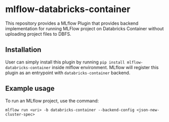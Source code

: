 # mlflow-databricks-container

This repository provides a MLflow Plugin that provides backend implementation for running MLFlow project on Databricks Container without uploading project files to DBFS.

## Installation 

User can simply install this plugin by running `pip install mlflow-databricks-container` inside mlflow environment. MLflow will register this plugin as an entrypoint with `databricks-container` backend.

## Example usage

To run an MLflow project, use the command:

`mlflow run <uri> -b databricks-container --backend-config <json-new-cluster-spec>`